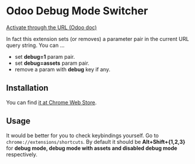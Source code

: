 # Odoo Debug Mode Switcher

[Activate through the URL (Odoo doc)](https://www.odoo.com/documentation/15.0/applications/general/developer_mode.html#activate-through-the-url)

In fact this extension sets (or removes) a parameter pair in the current URL query string. You can ...

- set **debug=1** param pair.
- set **debug=assets** param pair.
- remove a param with **debug** key if any.

## Installation

You can find [it at Chrome Web Store](https://chrome.google.com/webstore/detail/odoo-debug-mode-switcher/njeojmbiegejppppjmkbjpceppaogpbj).

## Usage

It would be better for you to check keybindings yourself. Go to `chrome://extensions/shortcuts`.
By default it should be **Alt+Shift+{1,2,3}** for **debug mode, debug mode with assets and disabled debug mode** respectively.
